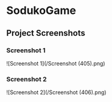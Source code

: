 ﻿# SodukoGame
## Project Screenshots

### Screenshot 1
![Screenshot 1](/Screenshot (405).png)

### Screenshot 2
![Screenshot 2](/Screenshot (406).png)
